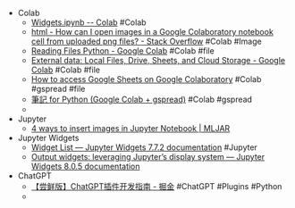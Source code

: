 - Colab
	- [Widgets.ipynb -- Colab](https://colab.research.google.com/notebooks/widgets.ipynb) #Colab
	- [html - How can I open images in a Google Colaboratory notebook cell from uploaded png files? - Stack Overflow](https://stackoverflow.com/questions/49478791/how-can-i-open-images-in-a-google-colaboratory-notebook-cell-from-uploaded-png-f) #Colab #Image
	- [Reading Files Python - Google Colab](https://colab.research.google.com/github/computationalcore/introduction-to-python/blob/master/notebooks/4-files/PY0101EN-4-1-ReadFile.ipynb) #Colab #file
	- [External data: Local Files, Drive, Sheets, and Cloud Storage - Google Colab](https://colab.research.google.com/notebooks/io.ipynb) #Colab #file
	- [How to access Google Sheets on Google Colaboratory](https://medium.com/mlearning-ai/how-to-access-google-sheets-on-google-colaboratory-8766b3a0996f) #Colab #gspread #file
	- [筆記 for Python (Google Colab + gspread)](https://medium.com/@fsflyingsoar/筆記-for-python-google-colab-gspread-a397e80d071d) #Colab #gspread
	-
- Jupyter
	- [4 ways to insert images in Jupyter Notebook | MLJAR](https://mljar.com/blog/jupyter-notebook-insert-image/)
- Jupyter Widgets
	- [Widget List — Jupyter Widgets 7.7.2 documentation](https://ipywidgets.readthedocs.io/en/7.x/examples/Widget%20List.html) #Jupyter
	- [Output widgets: leveraging Jupyter’s display system — Jupyter Widgets 8.0.5 documentation](https://ipywidgets.readthedocs.io/en/latest/examples/Output%20Widget.html)
- ChatGPT
	- [【尝鲜版】ChatGPT插件开发指南 - 掘金](https://juejin.cn/post/7214053344810074171) #ChatGPT #Plugins #Python
	-
